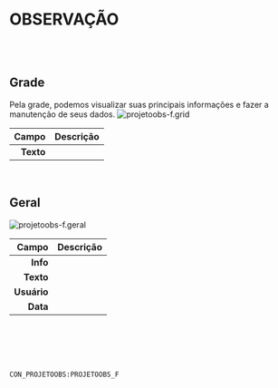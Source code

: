 # OBSERVAÇÃO
<br>
<br>

## Grade
Pela grade, podemos visualizar suas principais informações e fazer a manutenção de seus dados.
![projetoobs-f.grid](https://raw.githubusercontent.com/netforcews/docs-erp/master/geral/imagens/projetoobs-f.grid.png)

Campo | Descrição
--:|---
**Texto** | 
<br>

## Geral
![projetoobs-f.geral](https://raw.githubusercontent.com/netforcews/docs-erp/master/geral/imagens/projetoobs-f.geral.png)

Campo | Descrição
--:|---
**Info** | 
**Texto** | 
**Usuário** | 
**Data** | 
<br>
<br>
<br>
<br>

```CON_PROJETOOBS:PROJETOOBS_F```
